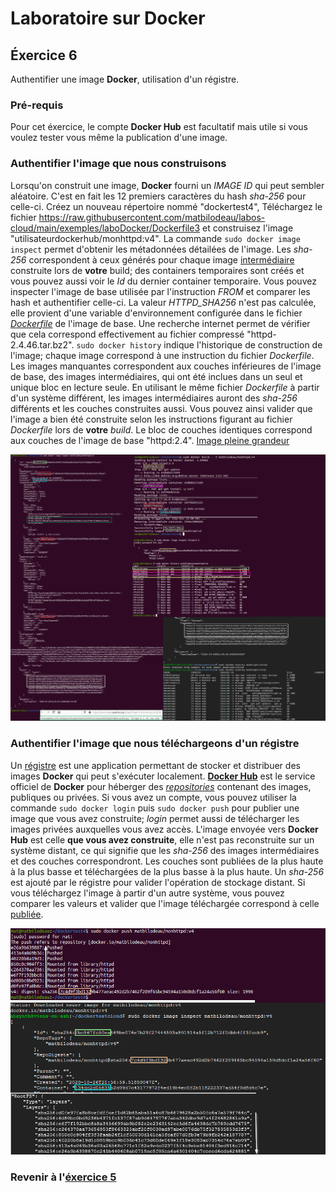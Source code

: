 # Laboratoire sur Docker

## Éxercice 6
Authentifier une image **Docker**, utilisation d'un régistre.

### Pré-requis
Pour cet éxercice, le compte **Docker Hub** est facultatif mais utile si vous voulez tester vous même la publication d'une image.

### Authentifier l'image que nous construisons
Lorsqu'on construit une image, **Docker** fourni un _IMAGE ID_ qui peut sembler aléatoire. C'est en fait les 12 premiers caractères du hash _sha-256_ pour celle-ci. Créez un nouveau répertoire nommé "dockertest4", Téléchargez le fichier https://raw.githubusercontent.com/matbilodeau/labos-cloud/main/exemples/laboDocker/Dockerfile3 et construisez l'image "utilisateurdockerhub/monhttpd:v4". La commande `sudo docker image inspect` permet d'obtenir les métadonnées détailées de l'image. Les _sha-256_ correspondent à ceux générés pour chaque image [intermédiaire][2] construite lors de **votre** build; des containers temporaires sont créés et vous pouvez aussi voir le _Id_ du dernier container temporaire. Vous pouvez inspecter l'image de base utilisée par l'instruction _FROM_ et comparer les hash et authentifier celle-ci. La valeur _HTTPD_SHA256_ n'est pas calculée, elle provient d'une variable d'environnement configurée dans le fichier _[Dockerfile][3]_ de l'image de base. Une recherche internet permet de vérifier que cela correspond effectivement au fichier compressé "httpd-2.4.46.tar.bz2". `sudo docker history` indique l'historique de construction de l'image; chaque image correspond à une instruction du fichier _Dockerfile_. Les images manquantes correspondent aux couches inférieures de l'image de base, des images intermédiaires, qui ont été inclues dans un seul et unique bloc en lecture seule. En utilisant le même fichier _Dockerfile_ à partir d'un système différent, les images intermédiaires auront des _sha-256_ différents et les couches construites aussi. Vous pouvez ainsi valider que l'image a bien été construite selon les instructions figurant au fichier _Dockerfile_ lors de **votre** _build_. Le bloc de couches identiques correspond aux couches de l'image de base "httpd:2.4". [Image pleine grandeur](https://labocloud.matbilodeau.dev/img/docker/docker6-0.png)

![1000 mots][img0]

### Authentifier l'image que nous téléchargeons d'un régistre
Un [régistre][4] est une application permettant de stocker et distribuer des images **Docker** qui peut s'exécuter localement. **[Docker Hub][5]** est le service officiel de **Docker** pour héberger des _[repositories][6]_ contenant des images, publiques ou privées. Si vous avez un compte, vous pouvez utiliser la commande `sudo docker login` puis `sudo docker push` pour publier une image que vous avez construite; _login_ permet aussi de télécharger les images privées auxquelles vous avez accès. L'image envoyée vers **Docker Hub** est celle **que vous avez construite**, elle n'est pas reconstruite sur un système distant, ce qui signifie que les _sha-256_ des images intermédiaires et des couches correspondront. Les couches sont publiées de la plus haute à la plus basse et téléchargées de la plus basse à la plus haute. Un _sha-256_ est ajouté par le régistre pour valider l'opération de stockage distant. Si vous téléchargez l'image à partir d'un autre système, vous pouvez comparer les valeurs et valider que l'image téléchargée correspond à celle [publiée][8].

![push pull][img1]

### Revenir à l'[éxercice 5][1]                 


[1]: ./laboDocker4.html
[2]: https://docs.docker.com/storage/storagedriver/#images-and-layers
[3]: https://github.com/docker-library/httpd/blob/077141ee37fca63972292c562ec0f632d0f831b1/2.4/Dockerfile
[4]: https://docs.docker.com/registry/
[5]: https://docs.docker.com/docker-hub/
[6]: https://docs.docker.com/docker-hub/repos/
[7]: https://downloads.apache.org/httpd/httpd-2.4.46.tar.bz2.sha256
[8]: https://hub.docker.com/layers/matbilodeau/monhttpd/v4/images/sha256-7c4d9f3bd1329b477aeac492d2b7462f209f65bc94594a150d8dcf1a24a56f60

[img0]: ./img/docker/docker6-0.png "comparaison des hash sha-256"
[img1]: ./img/docker/docker6-1.png "inspection push et pull"
